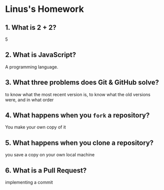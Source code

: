 # Linus's Homework

## 1. What is 2 + 2?

5

## 2. What is JavaScript?

A programming language.

## 3. What three problems does Git & GitHub solve?

to know what the most recent version is, to know what the old versions were, and in what order

## 4. What happens when you `fork` a repository?

You make your own copy of it

## 5. What happens when you clone a repository?

you save a copy on your own local machine

## 6. What is a Pull Request?

implementing a commit
